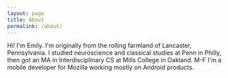 ```yaml
---
layout: page
title: About
permalink: /about/
---
```


Hi! I'm Emily. I'm originally from the rolling farmland of Lancaster, Pennsylvania. I studied neuroscience and classical studies at Penn in Philly, then got an MA in Interdisciplinary CS at Mills College in Oakland. 
M-F I'm a mobile developer for Mozilla working mostly on Android products.
